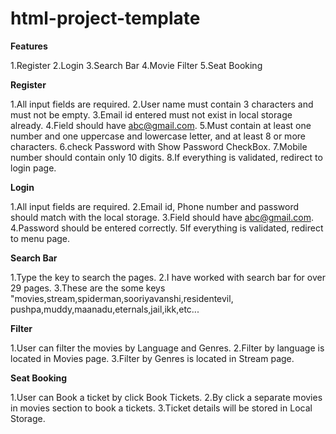 # html-project-template

**Features**

1.Register
2.Login
3.Search Bar
4.Movie Filter
5.Seat Booking

**Register**

1.All input fields are required.
2.User name must contain 3 characters and must not be empty.
3.Email id entered must not exist in local storage already.
4.Field should have abc@gmail.com.
5.Must contain at least one number and one uppercase and lowercase letter, and at least 8 or more characters.
6.check Password with Show Password CheckBox.
7.Mobile number should contain only 10 digits.
8.If everything is validated, redirect to login page.


**Login**

1.All input fields are required.
2.Email id, Phone number and password should match with the local storage.
3.Field should have abc@gmail.com.
4.Password should be entered correctly.
5If everything is validated, redirect to menu page.

**Search Bar**

1.Type the key to search the pages.
2.I have worked with search bar for over 29 pages.
3.These are the some keys "movies,stream,spiderman,sooriyavanshi,residentevil,
pushpa,muddy,maanadu,eternals,jail,ikk,etc...


**Filter**

1.User can filter the movies by Language and Genres.
2.Filter by language is located in Movies page.
3.Filter by Genres is located in Stream page.


**Seat Booking**

1.User can Book a ticket by click Book Tickets.
2.By click a separate movies in movies section to book a tickets.
3.Ticket details will be stored in Local Storage.